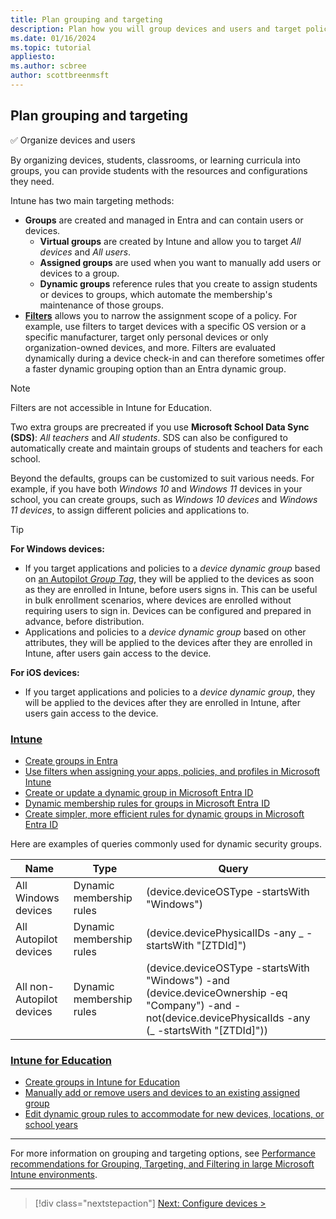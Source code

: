 ```yaml
---
title: Plan grouping and targeting
description: Plan how you will group devices and users and target policies and applications.
ms.date: 01/16/2024
ms.topic: tutorial
appliesto:
ms.author: scbree
author: scottbreenmsft
---
```


## Plan grouping and targeting

✅ Organize devices and users

By organizing devices, students, classrooms, or learning curricula into groups, you can provide students with the resources and configurations they need.

Intune has two main targeting methods:

- **Groups** are created and managed in Entra and can contain users or devices.
  - **Virtual groups** are created by Intune and allow you to target *All devices* and *All users*.
  - **Assigned groups** are used when you want to manually add users or devices to a group.
  - **Dynamic groups** reference rules that you create to assign students or devices to groups, which automate the membership's maintenance of those groups.
- [**Filters**](/mem/intune/fundamentals/filters) allows you to narrow the assignment scope of a policy. For example, use filters to target devices with a specific OS version or a specific manufacturer, target only personal devices or only organization-owned devices, and more. Filters are evaluated dynamically during a device check-in and can therefore sometimes offer a faster dynamic grouping option than an Entra dynamic group.

> [!NOTE]
> Filters are not accessible in Intune for Education.

Two extra groups are precreated if you use **Microsoft School Data Sync (SDS)**: *All teachers* and *All students*. SDS can also be configured to automatically create and maintain groups of students and teachers for each school.

Beyond the defaults, groups can be customized to suit various needs. For example, if you have both *Windows 10* and *Windows 11* devices in your school, you can create groups, such as *Windows 10 devices* and *Windows 11 devices*, to assign different policies and applications to.

> [!TIP]
> **For Windows devices:**
> - If you target applications and policies to a *device dynamic group* based on [an Autopilot *Group Tag*](/autopilot/enrollment-autopilot), they will be applied to the devices as soon as they are enrolled in Intune, before users signs in. This can be useful in bulk enrollment scenarios, where devices are enrolled without requiring users to sign in. Devices can be configured and prepared in advance, before distribution.
> - Applications and policies to a *device dynamic group* based on other attributes, they will be applied to the devices after they are enrolled in Intune, after users gain access to the device.
> 
> **For iOS devices:**
> - If you target applications and policies to a *device dynamic group*, they will be applied to the devices after they are enrolled in Intune, after users gain access to the device.

### [Intune](#tab/intune)

- [Create groups in Entra](/entra/fundamentals/how-to-manage-groups)
- [Use filters when assigning your apps, policies, and profiles in Microsoft Intune](/mem/intune/fundamentals/filters)
- [Create or update a dynamic group in Microsoft Entra ID](/entra/fundamentals/concept-learn-about-groups)
- [Dynamic membership rules for groups in Microsoft Entra ID](/entra/fundamentals/concept-learn-about-groups)
- [Create simpler, more efficient rules for dynamic groups in Microsoft Entra ID](/entra/fundamentals/concept-learn-about-groups)

Here are examples of queries commonly used for dynamic security groups.

| Name | Type | Query |
| --- | --- | --- |
| All Windows devices | Dynamic membership rules | (device.deviceOSType -startsWith \"Windows\") |
| All Autopilot devices | Dynamic membership rules | (device.devicePhysicalIDs -any _ -startsWith \"[ZTDId]\") |
| All non-Autopilot devices | Dynamic membership rules | (device.deviceOSType -startsWith \"Windows\") -and (device.deviceOwnership -eq \"Company\") -and -not(device.devicePhysicalIds -any (_ -startsWith \"[ZTDId]\")) |

### [Intune for Education](#tab/intune-for-education)

- [Create groups in Intune for Education][EDU-1]
- [Manually add or remove users and devices to an existing assigned group][EDU-2]
- [Edit dynamic group rules to accommodate for new devices, locations, or school years][EDU-3]

---

For more information on grouping and targeting options, see [Performance recommendations for Grouping, Targeting, and Filtering in large Microsoft Intune environments](/mem/intune/fundamentals/filters-performance-recommendations).

________________________________________________________

> [!div class="nextstepaction"]
> [Next: Configure devices >](configure-devices-overview.md)

<!-- Reference links in article -->

[EDU-1]: /intune-education/create-groups
[EDU-2]: /intune-education/edit-groups-intune-for-edu
[EDU-3]: /intune-education/edit-groups-intune-for-edu#edit-dynamic-group-rules
